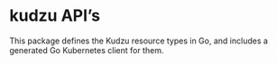 # kudzu API’s

This package defines the Kudzu resource types in Go, and includes a generated
Go Kubernetes client for them.
